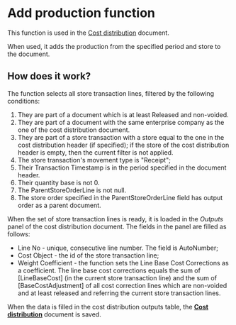 # Add production function

This function is used in the [Cost distribution](https://docs.erp.net/tech/modules/financials/cost-accounting/cost-distribution.html) document. 

When used, it adds the production from the specified period and store to the document.

## How does it work?

The function selects all store transaction lines, filtered by the following conditions:

1. They are part of a document which is at least Released and non-voided.
2. They are part of a document with the same enterprise company as the one of the cost distribution document.
3. They are part of a store transaction with a store equal to the one in the cost distribution header (if specified); if the store of the cost distribution header is empty, then the current filter is not applied.
4. The store transaction's movement type is "Receipt";
5. Their Transaction Timestamp is in the period specified in the document header.
6. Their quantity base is not 0.
7. The ParentStoreOrderLine is not null.
8. The store order specified in the ParentStoreOrderLine field has output order as a parent document.

When the set of store transaction lines is ready, it is loaded in the *Outputs* panel of the cost distribution document. The fields in the panel are filled as follows:

- Line No - unique, consecutive line number. The field is AutoNumber;
- Cost Object - the id of the store transaction line;
- Weight Coefficient - the function sets the Line Base Cost Corrections as a coefficient. The line base cost corrections equals the sum of [LineBaseCost] (in the current store transaction line) and the sum of [BaseCostAdjustment] of all cost correction lines which are non-voided and at least released and referring the current store transaction lines.

When the data is filled in the cost distribution outputs table, the **[Cost distribution](https://docs.erp.net/tech/modules/financials/cost-accounting/cost-distribution.html)** document is saved.

